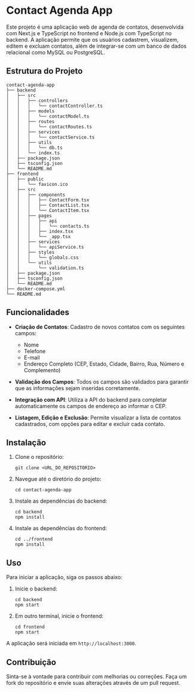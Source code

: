 # Contact Agenda App

Este projeto é uma aplicação web de agenda de contatos, desenvolvida com Next.js e TypeScript no frontend e Node.js com TypeScript no backend. A aplicação permite que os usuários cadastrem, visualizem, editem e excluam contatos, além de integrar-se com um banco de dados relacional como MySQL ou PostgreSQL.

## Estrutura do Projeto

```
contact-agenda-app
├── backend
│   ├── src
│   │   ├── controllers
│   │   │   └── contactController.ts
│   │   ├── models
│   │   │   └── contactModel.ts
│   │   ├── routes
│   │   │   └── contactRoutes.ts
│   │   ├── services
│   │   │   └── contactService.ts
│   │   ├── utils
│   │   │   └── db.ts
│   │   └── index.ts
│   ├── package.json
│   ├── tsconfig.json
│   └── README.md
├── frontend
│   ├── public
│   │   └── favicon.ico
│   ├── src
│   │   ├── components
│   │   │   ├── ContactForm.tsx
│   │   │   ├── ContactList.tsx
│   │   │   └── ContactItem.tsx
│   │   ├── pages
│   │   │   ├── api
│   │   │   │   └── contacts.ts
│   │   │   ├── index.tsx
│   │   │   └── _app.tsx
│   │   ├── services
│   │   │   └── apiService.ts
│   │   ├── styles
│   │   │   └── globals.css
│   │   └── utils
│   │       └── validation.ts
│   ├── package.json
│   ├── tsconfig.json
│   └── README.md
├── docker-compose.yml
└── README.md
```

## Funcionalidades

- **Criação de Contatos**: Cadastro de novos contatos com os seguintes campos:
  - Nome
  - Telefone
  - E-mail
  - Endereço Completo (CEP, Estado, Cidade, Bairro, Rua, Número e Complemento)

- **Validação dos Campos**: Todos os campos são validados para garantir que as informações sejam inseridas corretamente.

- **Integração com API**: Utiliza a API do backend para completar automaticamente os campos de endereço ao informar o CEP.

- **Listagem, Edição e Exclusão**: Permite visualizar a lista de contatos cadastrados, com opções para editar e excluir cada contato.

## Instalação

1. Clone o repositório:
   ```
   git clone <URL_DO_REPOSITORIO>
   ```

2. Navegue até o diretório do projeto:
   ```
   cd contact-agenda-app
   ```

3. Instale as dependências do backend:
   ```
   cd backend
   npm install
   ```

4. Instale as dependências do frontend:
   ```
   cd ../frontend
   npm install
   ```

## Uso

Para iniciar a aplicação, siga os passos abaixo:

1. Inicie o backend:
   ```
   cd backend
   npm start
   ```

2. Em outro terminal, inicie o frontend:
   ```
   cd frontend
   npm start
   ```

A aplicação será iniciada em `http://localhost:3000`.

## Contribuição

Sinta-se à vontade para contribuir com melhorias ou correções. Faça um fork do repositório e envie suas alterações através de um pull request.